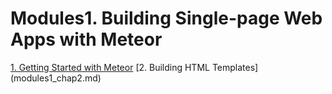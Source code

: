 # Modules1. Building Single-page Web Apps with Meteor
[1. Getting Started with Meteor](modules1_chap1.md)
[2. Building HTML Templates] (modules1_chap2.md)


